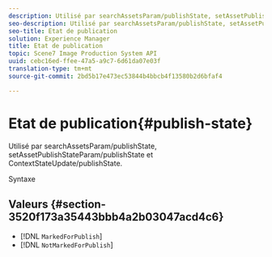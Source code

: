 ```yaml
---
description: Utilisé par searchAssetsParam/publishState, setAssetPublishStateParam/publishState et ContextStateUpdate/publishState.
seo-description: Utilisé par searchAssetsParam/publishState, setAssetPublishStateParam/publishState et ContextStateUpdate/publishState.
seo-title: Etat de publication
solution: Experience Manager
title: Etat de publication
topic: Scene7 Image Production System API
uuid: cebc16ed-ffee-47a5-a9c7-6d61da07e03f
translation-type: tm+mt
source-git-commit: 2bd5b17e473ec53844b4bbcb4f13580b2d6bfaf4

---
```



# Etat de publication{#publish-state}

Utilisé par searchAssetsParam/publishState, setAssetPublishStateParam/publishState et ContextStateUpdate/publishState.

Syntaxe

## Valeurs {#section-3520f173a35443bbb4a2b03047acd4c6}

* [!DNL `MarkedForPublish`]
* [!DNL `NotMarkedForPublish`]

